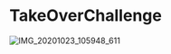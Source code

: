 # TakeOverChallenge

![IMG_20201023_105948_611](https://github.com/mistydelacruz/TakeOverChallenge/assets/153684965/8811bf76-7ff4-4783-af80-6b59492af7db)
